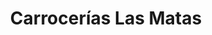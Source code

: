 ---
title: "Carrocerías Las Matas"
url: /las-rozas-de-madrid/carrocerias-las-matas/
shop: reparación de automóviles
---